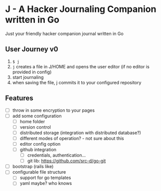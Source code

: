# J - A Hacker Journaling Companion written in Go

Just your friendly hacker companion journal written in Go

## User Journey v0

1. `$ j`
2. `j` creates a file in J/HOME and opens the user editor (if no editor is provided in config)
3. start journaling
4. when saving the file, j commits it to your configured repository

## Features

- [ ] throw in some encryption to your pages
- [ ] add some configuration
  - [ ] home folder
  - [ ] version control
  - [ ] distributed storage (integration with distributed database?)
  - [ ] different modes of operation? - not sure about this
  - [ ] editor config option
  - [ ] github integration
    - [ ] credentials, authentication...
    - [ ] git lib: https://github.com/src-d/go-git
- [ ] bootstrap (rails like)
- [ ] configurable file structure
  - [ ] support for go templates
  - [ ] yaml maybe? who knows